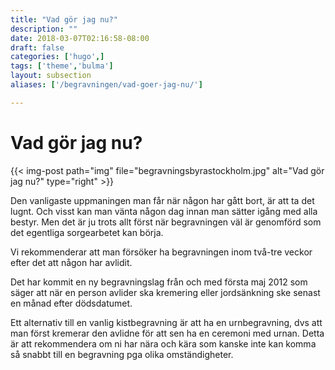 ```yaml
---
title: "Vad gör jag nu?"
description: ""
date: 2018-03-07T02:16:58-08:00
draft: false
categories: ['hugo',]
tags: ['theme','bulma']
layout: subsection
aliases: ['/begravningen/vad-goer-jag-nu/']

---
```



# Vad gör jag nu?
 
{{< img-post
    path="img" file="begravningsbyrastockholm.jpg"
    alt="Vad gör jag nu?" type="right" >}}

Den vanligaste uppmaningen man får när någon har gått bort, är att ta det lugnt. Och visst kan man vänta någon dag innan man sätter igång med alla bestyr. Men det är ju trots allt först när begravningen väl är genomförd som det egentliga sorgearbetet kan börja.

Vi rekommenderar att man försöker ha begravningen inom två-tre veckor efter det att någon har avlidit.

Det har kommit en ny begravningslag från och med första maj 2012 som säger att när en person avlider ska kremering eller jordsänkning ske senast en månad efter dödsdatumet.

Ett alternativ till en vanlig kistbegravning är att ha en urnbegravning, dvs att man först kremerar den avlidne för att sen ha en ceremoni med urnan. Detta är att rekommendera om ni har nära och kära som kanske inte kan komma så snabbt till en begravning pga olika omständigheter.
